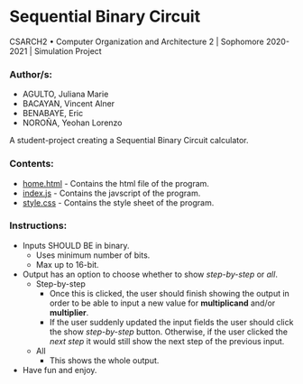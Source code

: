 # Sequential Binary Circuit

CSARCH2 • Computer Organization and Architecture 2 | Sophomore 2020-2021 | Simulation Project

### Author/s:

- AGULTO, Juliana Marie
- BACAYAN, Vincent Alner
- BENABAYE, Eric
- NOROÑA, Yeohan Lorenzo

A student-project creating a Sequential Binary Circuit calculator.

### Contents:

- [home.html](home.html) - Contains the html file of the program.
- [index.js](index.js) - Contains the javscript of the program.
- [style.css](style.css) - Contains the style sheet of the program.

### Instructions:

- Inputs SHOULD BE in binary.
  - Uses minimum number of bits.
  - Max up to 16-bit.
- Output has an option to choose whether to show _step-by-step_ or _all_.
  - Step-by-step
    - Once this is clicked, the user should finish showing the output in order to be able to input a new value for **multiplicand** and/or **multiplier**.
    - If the user suddenly updated the input fields the user should click the show _step-by-step_ button. Otherwise, if the user clicked the _next step_ it would still show the next step of the previous input.
  - All
    - This shows the whole output.
- Have fun and enjoy.
